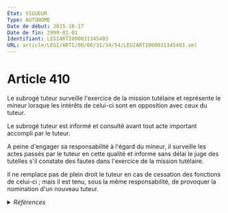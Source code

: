 ```yaml
---
État: VIGUEUR
Type: AUTONOME
Date de début: 2015-10-17
Date de fin: 2999-01-01
Identifiant: LEGIARTI000031345403
URL: article/LEGI/ARTI/00/00/31/34/54/LEGIARTI000031345403.xml
---
```


<h1>Article 410</h1>

Le subrogé tuteur surveille l'exercice de la mission tutélaire et représente le
mineur lorsque les intérêts de celui-ci sont en opposition avec ceux du
tuteur.<br />

Le subrogé tuteur est informé et consulté avant tout acte important accompli par
le tuteur.<br />

A peine d'engager sa responsabilité à l'égard du mineur, il surveille les actes
passés par le tuteur en cette qualité et informe sans délai le juge des tutelles
s'il constate des fautes dans l'exercice de la mission tutélaire.<br />

Il ne remplace pas de plein droit le tuteur en cas de cessation des fonctions de
celui-ci ; mais il est tenu, sous la même responsabilité, de provoquer la
nomination d'un nouveau tuteur.


<details>
  <summary><em>Références</em></summary>

  <h2>Articles faisant référence à l'article</h2>
  
  <ul>
    <li>
      <a href="https://legal.tricoteuses.fr//redirection/LEGIARTI000031322336?vers=git&vers=legifrance">Ordonnance n° 2015-1288 du 15 octobre 2015 portant simplification et modernisation du droit de la famille - article 4 ENTIEREMENT_MODIF</a> DEPLACE source
    </li>
  </ul>
  
  <h2>Références faites par l'article</h2>
  
  <ul>
    <li>
      2999-01-01 CITATION cible <a href="https://legal.tricoteuses.fr//redirection/LEGIARTI000006427498?vers=git&vers=legifrance">Code civil - article 447 AUTONOME MODIFIE, en vigueur du 1965-06-15 au 2009-01-01</a>
    </li>
    <li>
      CODIFICATION source Loi 1803-03-14
    </li>
    <li>
      2015-10-15 DEPLACE cible <a href="https://legal.tricoteuses.fr//redirection/LEGIARTI000031322336?vers=git&vers=legifrance">Ordonnance n° 2015-1288 du 15 octobre 2015 portant simplification et modernisation du droit de la famille - article 4 ENTIEREMENT_MODIF</a>
    </li>
  </ul>
</details>

